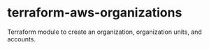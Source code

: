 # terraform-aws-organizations
Terraform module to create an organization, organization units, and accounts.
